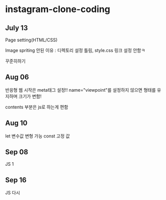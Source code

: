 # instagram-clone-coding
## July 13
Page setting(HTML/CSS)

Image spriting 안된 이유 : 디렉토리 설정 틀림, style.css 링크 설정 안함ㅋ

꾸준히하기

## Aug 06
반응형 웹 시작은 meta태그 설정!!
name="viewpoint"를 설정하지 않으면 형태를 유지하며 크기가 변함!

contents 부분은 js로 하는게 편함 

## Aug 10
let 변수값 변형 가능
const 고정 값

## Sep 08
JS 1

## Sep 16
JS 다시
